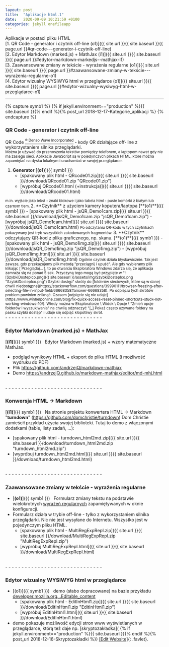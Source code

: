 ```yaml
---
layout: post
title:  "Aplikacje html.1"
date:   2020-09-09 10:21:59 +0100
categories: jekyll onefileapp
---
```


Aplikacje w postaci pliku HTML<br>
 [1.&nbsp;QR Code - generator i czytnik off-line (o1)]({{ site.url }}{{ site.baseurl }}{{ page.url }}#qr-code---generator-i-czytnik-off-line) <br>
 [2.&nbsp;Edytor Markdown (marked.js) + MathJax (i1)]({{ site.url }}{{ site.baseurl }}{{ page.url }}#edytor-markdown-markedjs--mathjax-i1) <br>
 [3.&nbsp;Zaawansowane zmiany w tekście - wyrażenia regularne (o1)]({{ site.url }}{{ site.baseurl }}{{ page.url }}#zaawansowane-zmiany-w-tekście---wyrażenia-regularne-o1) <br>
 [4.&nbsp;Edytor wizualny WYSIWYG html w przeglądarce (o1)]({{ site.url }}{{ site.baseurl }}{{ page.url }}#edytor-wizualny-wysiwyg-html-w-przeglądarce-o1)

- - - - - - - - - - - - - - - - - - - - - - - - - - - - - - 
{% capture symb1 %}
{% if jekyll.environment=="production" %}{{ site.baseurl }}{% endif %}{% post_url 2018-12-17-Kategorie_aplikacji %}
{% endcapture %}

### QR Code - generator i czytnik off-line

QR Code [<sup>® Denso Wave Incorporated</sup>](http://www.denso-wave.com/qrcode/faqpatent-e.html) - kody QR działające off-line z wykorzystaniem silnika przeglądarki. <br>
<small>Można je używać do przenoszenia tekstów pomiędzy telefonem, a laptopem nawet gdy nie ma zasięgu sieci. Aplikacje JavaScript są w pojedynczych plikach HTML, które można zapamiętać na dysku lokalnym i uruchamiać w swojej przeglądarce.
</small>

1. **Generator** [**(o1)**]({{ symb1 }})
	- [spakowany plik html - QRcode01.zip]({{ site.url }}{{ site.baseurl }}/download/QRcode01.zip "QRcode01.zip")
	- [wypróbuj QRcode01.html (+instrukcja)]({{ site.url }}{{ site.baseurl }}/download/QRcode01.html)  
<small>
m.in. wyjście jako tekst - znaki blokowe i jako tabela html - puste komórki z białym lub czarnym tłem.
</small>
2. **Czytnik** z użyciem kamery koputera/laptopa [**(o1)**]({{ symb1 }})
	- [spakowany plik html - jsQR_Demo1cam.zip]({{ site.url }}{{ site.baseurl }}/download/jsQR_Demo1cam.zip "jsQR_Demo1cam.zip")
	- [wypróbuj jsQR_Demo1cam.html]({{ site.url }}{{ site.baseurl }}/download/jsQR_Demo1cam.html)  
<small>
Po odczytaniu QR-kodu w tych czytnikach pokazywany jest tryb wszystkich zakodowanych fragmentów.
</small>
3. **Czytnik** odczytujący QR-kod z pliku graficznego, np. skanu. [**(o1)**]({{ symb1 }})
- [spakowany plik html - jsQR_Demo1img.zip]({{ site.url }}{{ site.baseurl }}/download/jsQR_Demo1img.zip "jsQR_Demo1img.zip")
- [wypróbuj jsQR_Demo1img.html]({{ site.url }}{{ site.baseurl }}/download/jsQR_Demo1img.html)  
<small>
Ogólnie czytnik działa błyskawicznie. Tak jest zawsze, gdy przekazujemy plik metodą "przeciągnij i upuść". Ale gdy wybieramy plik klikając [ Przeglądaj... ], to po otwarciu Eksploratora Windows zdarza się, że aplikacja zamraża się na ponad 5 sek. Przyczyną tego mogą być przypięte w "![SzybkiDostepIco.png]({{ site.baseurl }}/assets/img/SzybkiDostepIco.png "SzybkiDostepIco.png") Szybki dostęp" skróty do 
[folderów sieciowych, które są w danej chwili niedostępne](https://stackoverflow.com/questions/39990111/browser-freezing-after-selecting-file-in-input-field/66668358#answer-66668358). Po  odpięciu tych skrótów problem powinien zniknąć. Czasem 
[odpięcie się nie udaje](https://www.winhelponline.com/blog/fix-quick-access-reset-pinned-shortcuts-stuck-not-working-windows-10/). Wtedy można w Eksploratorze \ Widok \ Opcje \ "Zmień opcje folderów i wyszukiwania" na chwilę odznaczyć "[_] Pokaż często używane foldery na pasku szybki dostęp" i udaje się odpiąć kłopotliwy skrót.
</small>

<br>
- - - - - - - - - - - - - - - - - - - - - - - - - - - - - - 

### Edytor Markdown (marked.js) + MathJax

[**(i1)**]({{ symb1 }})   Edytor Markdown (marked.js) + wzory matematyczne MathJax.

- podgląd wynikowy HTML + eksport do pliku HTML (i możliwość wydruku do PDF)
- Plik <https://github.com/andrzejQ/markdown-mathjax>
- Demo <https://andrzejQ.github.io/markdown-mathjax/editor/md-mhj.html>

<br>
- - - - - - - - - - - - - - - - - - - - - - - - - - - - - - 

### Konwersja HTML -> Markdown

[**(i1)**]({{ symb1 }})   
Na stronie projektu konwertera HTML -> Markdown "**turndown**" (<https://github.com/domchristie/turndown>) Dom Christie zamieścił przykład użycia swojej biblioteki.
Tutaj to demo z włączonymi dodatkami (table, listy zadań, ...):

- [spakowany plik html - turndown_html2md.zip]({{ site.url }}{{ site.baseurl }}/download/turndown_html2md.zip "turndown_html2md.zip")
- [wypróbuj turndown_html2md.html]({{ site.url }}{{ site.baseurl }}/download/turndown_html2md.html)

<br>
- - - - - - - - - - - - - - - - - - - - - - - - - - - - - - 

### Zaawansowane zmiany w tekście - wyrażenia regularne

- [**(o1)**]({{ symb1 }})   Formularz zmiany tekstu na podstawie wielokrotnych [wyrażeń regularnych](https://developer.mozilla.org/pl/docs/Web/JavaScript/Referencje/Obiekty/RegExp) zapamiętywanych w oknie konfiguracji.
- Formularz działa w trybie off-line - tylko z wykorzystaniem silnika przeglądarki. Nic nie jest wysyłane do Internetu. Wszystko jest w pojedynczym pliku HTML.
	- [spakowany plik html - MultiRegExpRepl.zip]({{ site.url }}{{ site.baseurl }}/download/MultiRegExpRepl.zip "MultiRegExpRepl.zip")
	- [wypróbuj MultiRegExpRepl.html]({{ site.url }}{{ site.baseurl }}/download/MultiRegExpRepl.html)

<br>
- - - - - - - - - - - - - - - - - - - - - - - - - - - - - - 

### Edytor wizualny WYSIWYG html w przeglądarce 



- [(o1)]({{ symb1 }})   demo  (słabo dopracowane) na bazie przykładu [developer.mozilla.org...Editable_content](https://developer.mozilla.org/pl/docs/Web/Guide/HTML/Editable_content#Example_A_simple_but_complete_rich_text_editor)
	- [spakowany plik html - EditInHtml1.zip]({{ site.url }}{{ site.baseurl }}/download/EditInHtml1.zip "EditInHtml1.zip")
	- [wypróbuj EditInHtml1.html]({{ site.url }}{{ site.baseurl }}/download/EditInHtml1.html)
- demo pokazuje możliwość edycji stron www wyświetlanych w przeglądarce, którą też daje np. 
[skryptozakładka]( {% if jekyll.environment=="production" %}{{ site.baseurl }}{% endif %}{% post_url 2018-12-16-Skryptozakladki %}) 
[\[Edit Website\]](javascript:document.body.contentEditable='true';document.designMode='on';void(0);){: .favlet}.

<style>.favlet{background-color:Lavender;font-weight:bold;padding:0 3px}</style>

